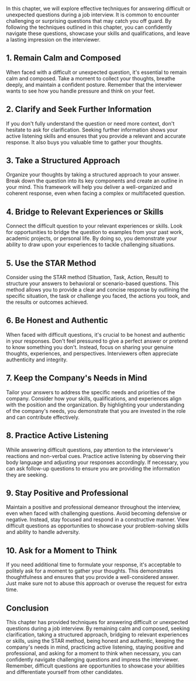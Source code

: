 
In this chapter, we will explore effective techniques for answering difficult or unexpected questions during a job interview. It is common to encounter challenging or surprising questions that may catch you off guard. By following the techniques outlined in this chapter, you can confidently navigate these questions, showcase your skills and qualifications, and leave a lasting impression on the interviewer.

**1. Remain Calm and Composed**
-------------------------------

When faced with a difficult or unexpected question, it's essential to remain calm and composed. Take a moment to collect your thoughts, breathe deeply, and maintain a confident posture. Remember that the interviewer wants to see how you handle pressure and think on your feet.

**2. Clarify and Seek Further Information**
-------------------------------------------

If you don't fully understand the question or need more context, don't hesitate to ask for clarification. Seeking further information shows your active listening skills and ensures that you provide a relevant and accurate response. It also buys you valuable time to gather your thoughts.

**3. Take a Structured Approach**
---------------------------------

Organize your thoughts by taking a structured approach to your answer. Break down the question into its key components and create an outline in your mind. This framework will help you deliver a well-organized and coherent response, even when facing a complex or multifaceted question.

**4. Bridge to Relevant Experiences or Skills**
-----------------------------------------------

Connect the difficult question to your relevant experiences or skills. Look for opportunities to bridge the question to examples from your past work, academic projects, or personal life. By doing so, you demonstrate your ability to draw upon your experiences to tackle challenging situations.

**5. Use the STAR Method**
--------------------------

Consider using the STAR method (Situation, Task, Action, Result) to structure your answers to behavioral or scenario-based questions. This method allows you to provide a clear and concise response by outlining the specific situation, the task or challenge you faced, the actions you took, and the results or outcomes achieved.

**6. Be Honest and Authentic**
------------------------------

When faced with difficult questions, it's crucial to be honest and authentic in your responses. Don't feel pressured to give a perfect answer or pretend to know something you don't. Instead, focus on sharing your genuine thoughts, experiences, and perspectives. Interviewers often appreciate authenticity and integrity.

**7. Keep the Company's Needs in Mind**
---------------------------------------

Tailor your answers to address the specific needs and priorities of the company. Consider how your skills, qualifications, and experiences align with the position and the organization. By highlighting your understanding of the company's needs, you demonstrate that you are invested in the role and can contribute effectively.

**8. Practice Active Listening**
--------------------------------

While answering difficult questions, pay attention to the interviewer's reactions and non-verbal cues. Practice active listening by observing their body language and adjusting your responses accordingly. If necessary, you can ask follow-up questions to ensure you are providing the information they are seeking.

**9. Stay Positive and Professional**
-------------------------------------

Maintain a positive and professional demeanor throughout the interview, even when faced with challenging questions. Avoid becoming defensive or negative. Instead, stay focused and respond in a constructive manner. View difficult questions as opportunities to showcase your problem-solving skills and ability to handle adversity.

**10. Ask for a Moment to Think**
---------------------------------

If you need additional time to formulate your response, it's acceptable to politely ask for a moment to gather your thoughts. This demonstrates thoughtfulness and ensures that you provide a well-considered answer. Just make sure not to abuse this approach or overuse the request for extra time.

**Conclusion**
--------------

This chapter has provided techniques for answering difficult or unexpected questions during a job interview. By remaining calm and composed, seeking clarification, taking a structured approach, bridging to relevant experiences or skills, using the STAR method, being honest and authentic, keeping the company's needs in mind, practicing active listening, staying positive and professional, and asking for a moment to think when necessary, you can confidently navigate challenging questions and impress the interviewer. Remember, difficult questions are opportunities to showcase your abilities and differentiate yourself from other candidates.
